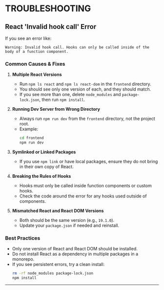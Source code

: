 # TROUBLESHOOTING

## React 'Invalid hook call' Error

If you see an error like:

```
Warning: Invalid hook call. Hooks can only be called inside of the body of a function component.
```

### Common Causes & Fixes

1. **Multiple React Versions**
   - Run `npm ls react` and `npm ls react-dom` in the `frontend` directory.
   - You should see only one version of each, and they should match.
   - If you see more than one, delete `node_modules` and `package-lock.json`, then run `npm install`.

2. **Running Dev Server from Wrong Directory**
   - Always run `npm run dev` from the `frontend` directory, not the project root.
   - Example:
     ```sh
     cd frontend
     npm run dev
     ```

3. **Symlinked or Linked Packages**
   - If you use `npm link` or have local packages, ensure they do not bring in their own copy of React.

4. **Breaking the Rules of Hooks**
   - Hooks must only be called inside function components or custom hooks.
   - Check the code around the error for any hooks used outside of components.

5. **Mismatched React and React DOM Versions**
   - Both should be the same version (e.g., `19.1.0`).
   - Update your `package.json` if needed and reinstall.

### Best Practices
- Only one version of React and React DOM should be installed.
- Do not install React as a dependency in multiple packages in a monorepo.
- If you see persistent errors, try a clean install:
  ```sh
  rm -rf node_modules package-lock.json
  npm install
  ```

--- 